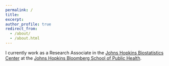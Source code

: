 ```yaml
---
permalink: /
title: 
excerpt: 
author_profile: true
redirect_from: 
  - /about/
  - /about.html
---
```


I currently work as a Research Associate in the [Johns Hopkins Biostatistics Center](https://www.jhsph.edu/research/centers-and-institutes/johns-hopkins-biostatistics-center/) at the [Johns Hopkins Bloomberg School of Public Health](https://www.jhsph.edu/).
